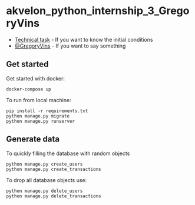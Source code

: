 # akvelon_python_internship_3_GregoryVins

- [Technical task](https://docs.google.com/document/d/1rQhDZzebDDJ6c-__P8LkUH0HvwT0qCXyDUbqks7DJlg/edit?usp=sharing) - If you want to know the initial conditions
- [@GregoryVins](https://t.me/GregoryVins) - If you want to say something


Get started
-----------
Get started with docker:
```
docker-compose up
```

To run from local machine:
```
pip install -r requirements.txt
python manage.py migrate
python manage.py runserver
```

Generate data
-------------
To quickly filling the database with random objects
```
python manage.py create_users
python manage.py create_transactions
```
To drop all database objects use:
```
python manage.py delete_users
python manage.py delete_transactions
```